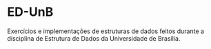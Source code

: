 # ED-UnB
Exercícios e implementações de estruturas de dados feitos durante a disciplina de Estrutura de Dados da Universidade de Brasília.
